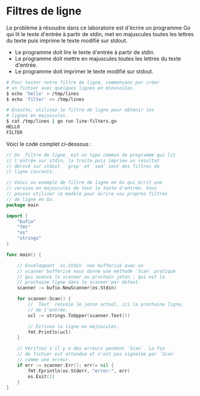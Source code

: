 # Filtres de ligne

Le problème à résoudre dans ce laboratoire est d'écrire un programme Go qui lit le texte d'entrée à partir de stdin, met en majuscules toutes les lettres du texte puis imprime le texte modifié sur stdout.

- Le programme doit lire le texte d'entrée à partir de stdin.
- Le programme doit mettre en majuscules toutes les lettres du texte d'entrée.
- Le programme doit imprimer le texte modifié sur stdout.

```sh
# Pour tester notre filtre de ligne, commençons par créer
# un fichier avec quelques lignes en minuscules.
$ echo 'hello' > /tmp/lines
$ echo 'filter' >> /tmp/lines

# Ensuite, utilisez le filtre de ligne pour obtenir les
# lignes en majuscules.
$ cat /tmp/lines | go run line-filters.go
HELLO
FILTER
```

Voici le code complet ci-dessous :

```go
// Un _filtre de ligne_ est un type commun de programme qui lit
// l'entrée sur stdin, la traite puis imprime un résultat
// dérivé sur stdout. `grep` et `sed` sont des filtres de
// ligne courants.

// Voici un exemple de filtre de ligne en Go qui écrit une
// version en majuscules de tout le texte d'entrée. Vous
// pouvez utiliser ce modèle pour écrire vos propres filtres
// de ligne en Go.
package main

import (
	"bufio"
	"fmt"
	"os"
	"strings"
)

func main() {

	// Enveloppant `os.Stdin` non bufferisé avec un
	// scanner bufferisé nous donne une méthode `Scan` pratique
	// qui avance le scanner au prochain jeton ; qui est la
	// prochaine ligne dans le scanner par défaut.
	scanner := bufio.NewScanner(os.Stdin)

	for scanner.Scan() {
		// `Text` renvoie le jeton actuel, ici la prochaine ligne,
		// de l'entrée.
		ucl := strings.ToUpper(scanner.Text())

		// Écrivez la ligne en majuscules.
		fmt.Println(ucl)
	}

	// Vérifiez s'il y a des erreurs pendant `Scan`. La fin
	// de fichier est attendue et n'est pas signalée par `Scan`
	// comme une erreur.
	if err := scanner.Err(); err!= nil {
		fmt.Fprintln(os.Stderr, "error:", err)
		os.Exit(1)
	}
}

```
